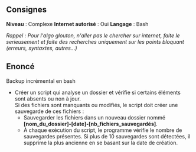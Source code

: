 ## Consignes

**Niveau** : Complexe
**Internet autorisé** : Oui
**Langage** : Bash

_Rappel : Pour l'algo glouton, n'aller pas le chercher sur internet, faite le serieusement et faite des recherches uniquement sur les points bloquant (erreurs, syntaxtes, autres...)_

## Enoncé

Backup incrémental en bash

- Créer un script qui analyse un dossier et vérifie si certains éléments sont absents ou non à jour.  
  Si des fichiers sont manquants ou modifiés, le script doit créer une sauvegarde de ces fichiers :  
    - Sauvegarder les fichiers dans un nouveau dossier nommé **[nom_du_dossier]-[date]-[nb_fichiers_sauvegardés]**.
    - À chaque exécution du script, le programme vérifie le nombre de sauvegardes présentes. Si plus de 10 sauvegardes sont détectées, il supprime la plus ancienne en se basant sur la date de création.

